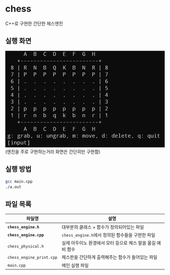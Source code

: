 # chess

C++로 구현한 간단한 체스엔진

## 실행 화면

![Main screen](.github/image/main_screen.png)
(엔진을 주로 구현하는거라 화면은 간단히만 구현함)

## 실행 방법

```bash
gcc main.cpp
./a.out
```

## 파일 목록

| 파일명 | 설명 |
|-|-|
| **`chess_engine.h`** | 대부분의 클래스 + 함수가 정의되어있는 파일 |
| **`chess_engine.cpp`** | `chess_engine.h`에서 정의된 함수들을 구현한 파일 |
| `chess_physical.h` | 실제 아두이노 환경에서 모터 등으로 체스 말을 옮길 예비 함수 |
| `chess_engine_print.cpp` | 체스판을 간단하게 출력해주는 함수가 들어있는 파일 |
| `main.cpp` | 메인 실행 파일 |
